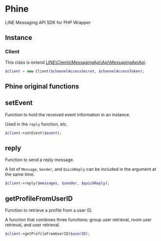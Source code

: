 # Phine

LINE Messaging API SDK for PHP Wrapper

## Instance

### Client

This class is extend [LINE\Clients\MessagingApi\Api\MessagingApiApi](https://github.com/line/line-bot-sdk-php/blob/master/src/clients/messaging-api/lib/Api/MessagingApiApi.php).

```php
$client = new Client($channelAccessSecret, $channelAccessToken);
```

## Phine original functions

## setEvent

Function to hold the received event information in an instance.

Used in the `reply` function, etc.

```php
$client->setEvent($event);
```

## reply

Function to send a reply message.

A list of `Message`, `Sender`, and `QuickReply` can be included in the argument at the same time.

```php
$client->reply($messages, $sender, $quickReply);
```

## getProfileFromUserID

Function to retrieve a profile from a user ID.

A function that combines three functions: group user retrieval, room user retrieval, and user retrieval.

```php
$client->getProfileFromUserID($userID);
```
